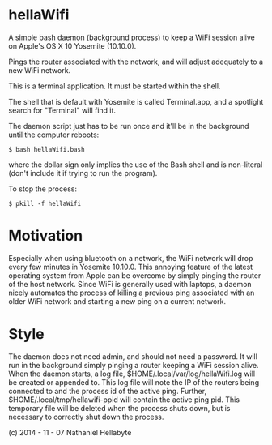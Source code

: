 hellaWifi
=========

A simple bash daemon (background process) to keep a WiFi session alive
on Apple's OS X 10 Yosemite (10.10.0). 

Pings the router associated with the network, and will adjust adequately
  to a new WiFi network.

This is a terminal application. It must be started within the shell.

The shell that is default with Yosemite is called Terminal.app, and a 
  spotlight search for "Terminal" will find it. 

The daemon script just has to be run once and it'll be in the background
  until the computer reboots:

    $ bash hellaWifi.bash

where the dollar sign only implies the use of the Bash shell and is 
  non-literal (don't include it if trying to run the program).

To stop the process:

    $ pkill -f hellaWifi

Motivation
==========

Especially when using bluetooth on a network, the WiFi network will drop
  every few minutes in Yosemite 10.10.0. 
This annoying feature of the latest operating system from Apple can be 
  overcome by simply pinging the router of the host network.
Since WiFi is generally used with laptops, a daemon nicely automates the
  process of killing a previous ping associated with an older WiFi 
  network and starting a new ping on a current network.

Style
=====

The daemon does not need admin, and should not need a password.
It will run in the background simply pinging a router keeping a WiFi
  session alive.
When the daemon starts, a log file, $HOME/.local/var/log/hellaWifi.log
  will be created or appended to.
This log file will note the IP of the routers being connected to and 
  the process id of the active ping.
Further, $HOME/.local/tmp/hellawifi-ppid will contain the active ping 
  pid. 
This temporary file will be deleted when the process shuts down, but is
  necessary to correctly shut down the process.


(c) 2014 - 11 - 07 Nathaniel Hellabyte 

